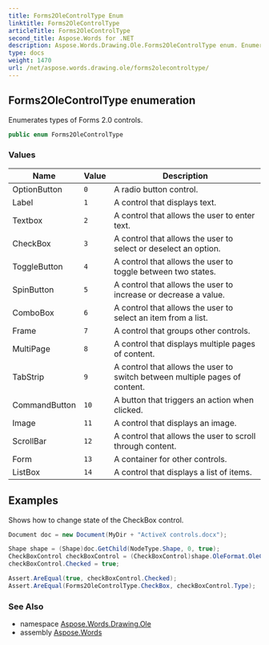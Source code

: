 ```yaml
---
title: Forms2OleControlType Enum
linktitle: Forms2OleControlType
articleTitle: Forms2OleControlType
second_title: Aspose.Words for .NET
description: Aspose.Words.Drawing.Ole.Forms2OleControlType enum. Enumerates types of Forms 2.0 controls in C#.
type: docs
weight: 1470
url: /net/aspose.words.drawing.ole/forms2olecontroltype/
---
```

## Forms2OleControlType enumeration

Enumerates types of Forms 2.0 controls.

```csharp
public enum Forms2OleControlType
```

### Values

| Name | Value | Description |
| --- | --- | --- |
| OptionButton | `0` | A radio button control. |
| Label | `1` | A control that displays text. |
| Textbox | `2` | A control that allows the user to enter text. |
| CheckBox | `3` | A control that allows the user to select or deselect an option. |
| ToggleButton | `4` | A control that allows the user to toggle between two states. |
| SpinButton | `5` | A control that allows the user to increase or decrease a value. |
| ComboBox | `6` | A control that allows the user to select an item from a list. |
| Frame | `7` | A control that groups other controls. |
| MultiPage | `8` | A control that displays multiple pages of content. |
| TabStrip | `9` | A control that allows the user to switch between multiple pages of content. |
| CommandButton | `10` | A button that triggers an action when clicked. |
| Image | `11` | A control that displays an image. |
| ScrollBar | `12` | A control that allows the user to scroll through content. |
| Form | `13` | A container for other controls. |
| ListBox | `14` | A control that displays a list of items. |

## Examples

Shows how to change state of the CheckBox control.

```csharp
Document doc = new Document(MyDir + "ActiveX controls.docx");

Shape shape = (Shape)doc.GetChild(NodeType.Shape, 0, true);
CheckBoxControl checkBoxControl = (CheckBoxControl)shape.OleFormat.OleControl;
checkBoxControl.Checked = true;

Assert.AreEqual(true, checkBoxControl.Checked);
Assert.AreEqual(Forms2OleControlType.CheckBox, checkBoxControl.Type);
```

### See Also

* namespace [Aspose.Words.Drawing.Ole](../../aspose.words.drawing.ole/)
* assembly [Aspose.Words](../../)
